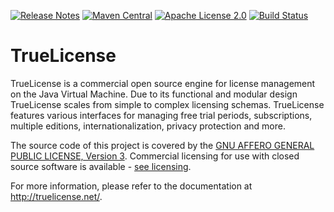 [![Release Notes](https://img.shields.io/github/release/christian-schlichtherle/truelicense.svg?maxAge=3600)](https://github.com/christian-schlichtherle/truelicense/releases/latest)
[![Maven Central](https://img.shields.io/maven-central/v/global.namespace.truelicense/truelicense.svg)](http://search.maven.org/#search%7Cga%7C1%7Cg%3A%22global.namespace.truelicense%22) 
[![Apache License 2.0](https://img.shields.io/github/license/christian-schlichtherle/truelicense.svg?maxAge=3600)](https://www.apache.org/licenses/LICENSE-2.0)
[![Build Status](https://api.travis-ci.org/christian-schlichtherle/truelicense.svg)](https://travis-ci.org/christian-schlichtherle/truelicense)

# TrueLicense 

TrueLicense is a commercial open source engine for license management on the Java Virtual Machine.
Due to its functional and modular design TrueLicense scales from simple to complex licensing schemas.
TrueLicense features various interfaces for managing free trial periods, subscriptions, multiple editions,
internationalization, privacy protection and more.

The source code of this project is covered by the
[GNU AFFERO GENERAL PUBLIC LICENSE, Version 3](https://christian-schlichtherle.github.io/truelicense/license.html#GNU_AFFERO_GENERAL_PUBLIC_LICENSE_Version_3_19_November_2007).
Commercial licensing for use with closed source software is available - 
[see licensing](http://truelicense.net/licensing.html).

For more information, please refer to the documentation at http://truelicense.net/.

